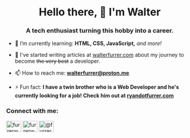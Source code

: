 <h1 align="center">Hello there, 👋 I'm Walter</h1>
<h3 align="center">A tech enthusiast turning this hobby into a career.</h3>

- 🌱 I’m currently learning: **HTML, CSS, JavaScript,** *and more!*

- 📝 I've started writing articles at [walterfurrer.com](https://walterfurrer.com) about my journey to become ~~the very best~~ a developer.

- 📫 How to reach me: **walterfurrer@proton.me**

- ⚡ Fun fact: **I have a twin brother who is a Web Developer and he's currently looking for a job! Check him out at [ryandotfurrer.com](https://ryandotfurrer.com)**

<h3 align="left">Connect with me:</h3>
<p align="left">
<a href="https://twitter.com/furrerw" target="blank"><img align="center" src="https://raw.githubusercontent.com/rahuldkjain/github-profile-readme-generator/master/src/images/icons/Social/twitter.svg" alt="furrerw" height="30" width="40" /></a>
<a href="https://linkedin.com/in/furrerw" target="blank"><img align="center" src="https://raw.githubusercontent.com/rahuldkjain/github-profile-readme-generator/master/src/images/icons/Social/linked-in-alt.svg" alt="furrerw" height="30" width="40" /></a>
<a href="https://hashnode.com/@furrerw" target="blank"><img align="center" src="https://raw.githubusercontent.com/rahuldkjain/github-profile-readme-generator/master/src/images/icons/Social/hashnode.svg" alt="@furrerw" height="30" width="40" /></a>
</p>
